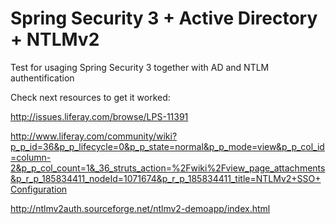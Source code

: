 Spring Security 3 + Active Directory + NTLMv2
===========================================

Test for usaging Spring Security 3 together with AD and NTLM authentification

Check next resources to get it worked:


http://issues.liferay.com/browse/LPS-11391

http://www.liferay.com/community/wiki?p_p_id=36&p_p_lifecycle=0&p_p_state=normal&p_p_mode=view&p_p_col_id=column-2&p_p_col_count=1&_36_struts_action=%2Fwiki%2Fview_page_attachments&p_r_p_185834411_nodeId=1071674&p_r_p_185834411_title=NTLMv2+SSO+Configuration

http://ntlmv2auth.sourceforge.net/ntlmv2-demoapp/index.html

